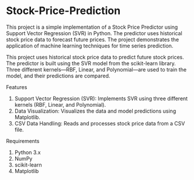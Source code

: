 # Stock-Price-Prediction

This project is a simple implementation of a Stock Price Predictor using Support Vector Regression (SVR) in Python. The predictor uses historical stock price data to forecast future prices. The project demonstrates the application of machine learning techniques for time series prediction.

This project uses historical stock price data to predict future stock prices. The predictor is built using the SVR model from the scikit-learn library. Three different kernels—RBF, Linear, and Polynomial—are used to train the model, and their predictions are compared.

Features
1. Support Vector Regression (SVR): Implements SVR using three different kernels (RBF, Linear, and Polynomial).
2. Data Visualization: Visualizes the data and model predictions using Matplotlib.
3. CSV Data Handling: Reads and processes stock price data from a CSV file.

Requirements
1. Python 3.x
2. NumPy
3. scikit-learn
4. Matplotlib
